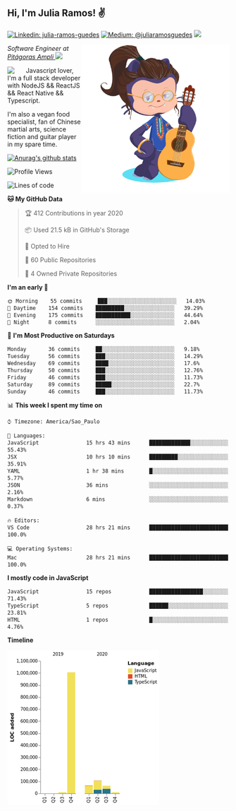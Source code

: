 <h2>Hi, I'm Julia Ramos! &#9996</h2>

[![Linkedin: julia-ramos-guedes](https://img.shields.io/badge/-Linkedin-blue?style=flat&logo=Linkedin&logoColor=white&link=https://www.linkedin.com/in/julia-ramos-guedes/)](https://www.linkedin.com/in/julia-ramos-guedes/)
[![Medium: @juliaramosguedes](https://img.shields.io/badge/-Medium-black?style=flat&logo=Medium&logoColor=white&link=https://medium.com/@juliaramosguedes/)](https://medium.com/@juliaramosguedes/)
![](https://medium.com/@juliaramosguedes/followers)

<!-- 
![Waka Readme](https://github.com/juliaramosguedes/juliaramosguedes/workflows/Waka%20Readme/badge.svg)

![GitHub followers](https://img.shields.io/github/followers/juliaramosguedes?label=Follow&style=for-the-badge&logo=Github&logoColor=white)

![Twitter Follow](https://img.shields.io/twitter/follow/juliaramosdev?label=Follow&style=for-the-badge)
<img src="https://icon-icons.com/icons2/2107/PNG/48/file_type_node_icon_130301.png" width="16px">
<img src="https://icon-icons.com/icons2/2108/PNG/48/react_icon_130845.png" width="16px"> 
 -->

<img align='right' src="https://github.com/juliaramosguedes/juliaramosguedes/blob/master/assets/octocat_julia.png?raw=true" width="335">
<p><em>Software Engineer at <a href="https://www.ampli.com.br/graduacao/vestibular/n">Pitágoras Ampli </a><img src="https://media.giphy.com/media/WUlplcMpOCEmTGBtBW/giphy.gif" width="30"> 
</em></p>


<img align='left' src="https://icon-icons.com/icons2/2108/PNG/48/javascript_icon_130900.png" width="42px"> <p>Javascript lover, I'm a full stack developer with NodeJS && ReactJS && React Native && Typescript.</p>
<p>I'm also a vegan food specialist, fan of Chinese martial arts, science fiction and guitar player in my spare time.</p>

[![Anurag's github stats](https://github-readme-stats.vercel.app/api?username=juliaramosguedes&hide=issues&count_private=true&show_icons=true&theme=dracula)](https://juliaramos.com.br)
<!-- 
<h3>Checkout some stats since 05/08/2020</h3>
 -->
 
<!--START_SECTION:waka-->
![Profile Views](http://img.shields.io/badge/Profile%20Views-139-blue)

![Lines of code](https://img.shields.io/badge/From%20Hello%20World%20I've%20written-2.2%20million%20Lines%20of%20code-blue)

**🐱 My GitHub Data** 

> 🏆 412 Contributions in year 2020
 > 
> 📦 Used 21.5 kB in GitHub's Storage 
 > 
> 💼 Opted to Hire
 > 
> 📜 60 Public Repositories 
 > 
> 🔑 4 Owned Private Repositories 

**I'm an early 🐤** 

```text
🌞 Morning    55 commits     ███░░░░░░░░░░░░░░░░░░░░░░   14.03% 
🌆 Daytime    154 commits    █████████░░░░░░░░░░░░░░░░   39.29% 
🌃 Evening    175 commits    ███████████░░░░░░░░░░░░░░   44.64% 
🌙 Night      8 commits      ░░░░░░░░░░░░░░░░░░░░░░░░░   2.04%

```
📅 **I'm Most Productive on Saturdays** 

```text
Monday       36 commits     ██░░░░░░░░░░░░░░░░░░░░░░░   9.18% 
Tuesday      56 commits     ███░░░░░░░░░░░░░░░░░░░░░░   14.29% 
Wednesday    69 commits     ████░░░░░░░░░░░░░░░░░░░░░   17.6% 
Thursday     50 commits     ███░░░░░░░░░░░░░░░░░░░░░░   12.76% 
Friday       46 commits     ███░░░░░░░░░░░░░░░░░░░░░░   11.73% 
Saturday     89 commits     █████░░░░░░░░░░░░░░░░░░░░   22.7% 
Sunday       46 commits     ███░░░░░░░░░░░░░░░░░░░░░░   11.73%

```


📊 **This week I spent my time on** 

```text
⌚︎ Timezone: America/Sao_Paulo

💬 Languages: 
JavaScript               15 hrs 43 mins      █████████████░░░░░░░░░░░░   55.43% 
JSX                      10 hrs 10 mins      █████████░░░░░░░░░░░░░░░░   35.91% 
YAML                     1 hr 38 mins        █░░░░░░░░░░░░░░░░░░░░░░░░   5.77% 
JSON                     36 mins             ░░░░░░░░░░░░░░░░░░░░░░░░░   2.16% 
Markdown                 6 mins              ░░░░░░░░░░░░░░░░░░░░░░░░░   0.37%

🔥 Editors: 
VS Code                  28 hrs 21 mins      █████████████████████████   100.0%

💻 Operating Systems: 
Mac                      28 hrs 21 mins      █████████████████████████   100.0%

```

**I mostly code in JavaScript** 

```text
JavaScript               15 repos            █████████████████░░░░░░░░   71.43% 
TypeScript               5 repos             ██████░░░░░░░░░░░░░░░░░░░   23.81% 
HTML                     1 repos             █░░░░░░░░░░░░░░░░░░░░░░░░   4.76%

```


**Timeline**

![Chart not found](https://github.com/juliaramosguedes/juliaramosguedes/blob/master/charts/bar_graph.png) 


<!--END_SECTION:waka-->
